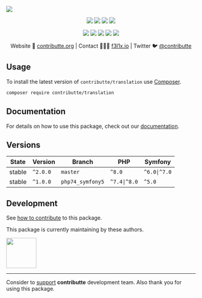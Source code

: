 ![](https://heatbadger.now.sh/github/readme/contributte/translation/)

<p align=center>
    <a href="https://github.com/contributte/translation/actions"><img src="https://badgen.net/github/checks/contributte/translation"></a>
    <a href="https://coveralls.io/r/contributte/translation"><img src="https://badgen.net/coveralls/c/github/contributte/translation"></a>
    <a href="https://packagist.org/packages/contributte/translation"><img src="https://badgen.net/packagist/dm/contributte/translation"></a>
    <a href="https://packagist.org/packages/contributte/translation"><img src="https://badgen.net/packagist/v/contributte/translation"></a>
</p>
<p align=center>
    <a href="https://packagist.org/packages/contributte/translation"><img src="https://badgen.net/packagist/php/contributte/translation"></a>
    <a href="https://github.com/contributte/translation"><img src="https://badgen.net/github/license/contributte/translation"></a>
    <a href="https://bit.ly/ctteg"><img src="https://badgen.net/badge/support/gitter/cyan"></a>
    <a href="https://bit.ly/cttfo"><img src="https://badgen.net/badge/support/forum/yellow"></a>
    <a href="https://contributte.org/partners.html"><img src="https://badgen.net/badge/sponsor/donations/F96854"></a>
</p>

<p align=center>
    Website 🚀 <a href="https://contributte.org">contributte.org</a> | Contact 👨🏻‍💻 <a href="https://f3l1x.io">f3l1x.io</a> | Twitter 🐦 <a href="https://twitter.com/contributte">@contributte</a>
</p>

## Usage

To install the latest version of `contributte/translation` use [Composer](https://getcomposer.org).

```bash
composer require contributte/translation
```
## Documentation

For details on how to use this package, check out our [documentation](.docs).

## Versions
| State  | Version  | Branch           | PHP          | Symfony      |
|--------|----------|------------------|--------------|--------------|
| stable | `^2.0.0` | `master`         | `^8.0`       | `^6.0\|^7.0` |
| stable | `^1.0.0` | `php74_symfony5` | `^7.4\|^8.0` | `^5.0`       |

## Development

See [how to contribute](https://contributte.org/contributing.html) to this package.

This package is currently maintaining by these authors.

<a href="https://github.com/aleswita">
  <img width="80" height="80" src="https://avatars1.githubusercontent.com/u/6991688?s=80&amp;v=3">
</a>

-----

Consider to [support](https://contributte.org/partners.html) **contributte** development team.
Also thank you for using this package.
